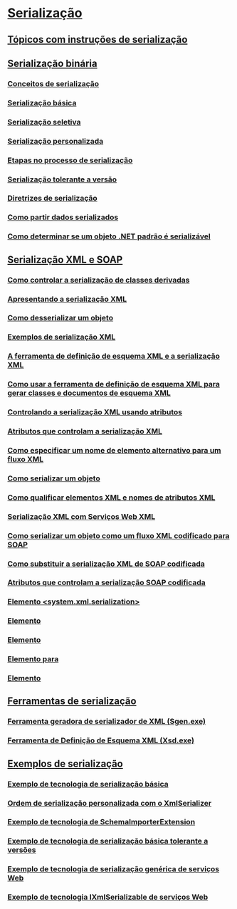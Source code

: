 # [Serialização](index.md)
## [Tópicos com instruções de serialização](serialization-how-to-topics.md)
## [Serialização binária](binary-serialization.md)
### [Conceitos de serialização](serialization-concepts.md)
### [Serialização básica](basic-serialization.md)
### [Serialização seletiva](selective-serialization.md)
### [Serialização personalizada](custom-serialization.md)
### [Etapas no processo de serialização](steps-in-the-serialization-process.md)
### [Serialização tolerante a versão](version-tolerant-serialization.md)
### [Diretrizes de serialização](serialization-guidelines.md)
### [Como partir dados serializados](how-to-chunk-serialized-data.md)
### [Como determinar se um objeto .NET padrão é serializável](how-to-determine-if-netstandard-object-is-serializable.md)
## [Serialização XML e SOAP](xml-and-soap-serialization.md)
### [Como controlar a serialização de classes derivadas](how-to-control-serialization-of-derived-classes.md)
### [Apresentando a serialização XML](introducing-xml-serialization.md)
### [Como desserializar um objeto](how-to-deserialize-an-object.md)
### [Exemplos de serialização XML](examples-of-xml-serialization.md)
### [A ferramenta de definição de esquema XML e a serialização XML](the-xml-schema-definition-tool-and-xml-serialization.md)
### [Como usar a ferramenta de definição de esquema XML para gerar classes e documentos de esquema XML](xml-schema-def-tool-gen.md)
### [Controlando a serialização XML usando atributos](controlling-xml-serialization-using-attributes.md)
### [Atributos que controlam a serialização XML](attributes-that-control-xml-serialization.md)
### [Como especificar um nome de elemento alternativo para um fluxo XML](how-to-specify-an-alternate-element-name-for-an-xml-stream.md)
### [Como serializar um objeto](how-to-serialize-an-object.md)
### [Como qualificar elementos XML e nomes de atributos XML](how-to-qualify-xml-element-and-xml-attribute-names.md)
### [Serialização XML com Serviços Web XML](xml-serialization-with-xml-web-services.md)
### [Como serializar um objeto como um fluxo XML codificado para SOAP](how-to-serialize-an-object-as-a-soap-encoded-xml-stream.md)
### [Como substituir a serialização XML de SOAP codificada](how-to-override-encoded-soap-xml-serialization.md)
### [Atributos que controlam a serialização SOAP codificada](attributes-that-control-encoded-soap-serialization.md)
### [Elemento <system.xml.serialization>](system-xml-serialization-element.md)
### [<dateTimeSerialization> Elemento](datetimeserialization-element.md)
### [<schemaImporterExtensions> Elemento](schemaimporterextensions-element.md)
### [Elemento <add> para <xmlSchemaImporterExtensions>](add-element-for-xmlschemaimporterextensions.md)
### [<xmlSerializer> Elemento](xmlserializer-element.md)
## [Ferramentas de serialização](serialization-tools.md)
### [Ferramenta geradora de serializador de XML (Sgen.exe)](xml-serializer-generator-tool-sgen-exe.md)
### [Ferramenta de Definição de Esquema XML (Xsd.exe)](xml-schema-definition-tool-xsd-exe.md)
## [Exemplos de serialização](serialization-samples.md)
### [Exemplo de tecnologia de serialização básica](basic-serialization-technology-sample.md)
### [Ordem de serialização personalizada com o XmlSerializer](custom-serialization-order-with-xmlserializer.md)
### [Exemplo de tecnologia de SchemaImporterExtension](schemaimporterextension-technology-sample.md)
### [Exemplo de tecnologia de serialização básica tolerante a versões](version-tolerant-serialization-technology-sample.md)
### [Exemplo de tecnologia de serialização genérica de serviços Web](web-services-generics-serialization-technology-sample.md)
### [Exemplo de tecnologia IXmlSerializable de serviços Web](web-services-ixmlserializable-technology-sample.md)
